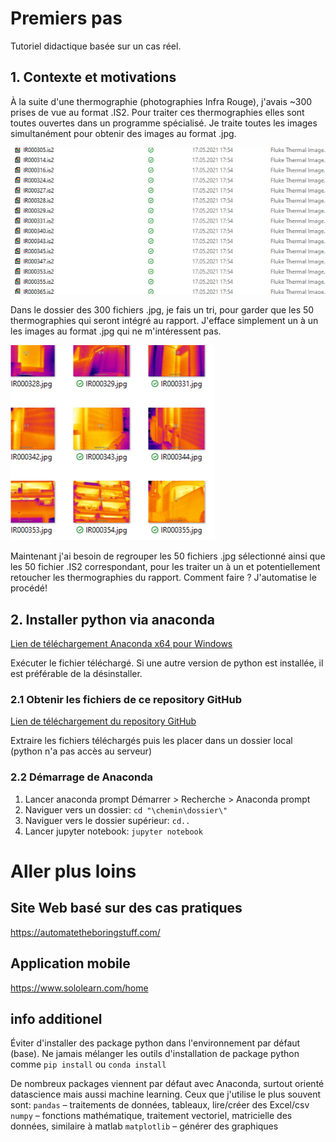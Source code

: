 # Premiers pas
Tutoriel didactique basée sur un cas réel.

## 1. Contexte et motivations
À la suite d'une thermographie (photographies Infra Rouge), j'avais ~300 prises de vue au format .IS2. Pour traiter ces thermographies elles sont toutes ouvertes dans un programme spécialisé. Je traite toutes les images simultanément pour obtenir des images au format .jpg.


![fichier](https://github.com/terborch/tutoriel-python-pour-BG/blob/main/tutoriel_1/Illustratuion_fichiers.png)


Dans le dossier des 300 fichiers .jpg, je fais un tri, pour garder que les 50 thermographies qui seront intégré au rapport. J'efface simplement un à un les images au format .jpg qui ne m'intéressent pas.  


![images thermographiques](https://github.com/terborch/tutoriel-python-pour-BG/blob/main/tutoriel_1/Illustratuion_photo_IR.png)


Maintenant j'ai besoin de regrouper les 50 fichiers .jpg sélectionné ainsi que les 50 fichier .IS2 correspondant, pour les traiter un à un et potentiellement retoucher les thermographies du rapport. Comment faire ? J'automatise le procédé!

## 2. Installer python via anaconda
[Lien de téléchargement Anaconda x64 pour Windows](https://repo.anaconda.com/archive/Anaconda3-2021.05-Windows-x86_64.exe)

Exécuter le fichier téléchargé. Si une autre version de python est installée, il est préférable de la désinstaller.

### 2.1 Obtenir les fichiers de ce repository GitHub
[Lien de téléchargement du repository GitHub](https://github.com/terborch/tutoriel-python-pour-BG/archive/refs/heads/main.zip)

Extraire les fichiers téléchargés puis les placer dans un dossier local (python n'a pas accès au serveur)

### 2.2 Démarrage de Anaconda
1. Lancer anaconda prompt
Démarrer > Recherche > Anaconda prompt
2. Naviguer vers un dossier: 
`cd "\chemin\dossier\"`
2. Naviguer vers le dossier supérieur: 
`cd..`
3. Lancer jupyter notebook: 
`jupyter notebook`


# Aller plus loins

## Site Web basé sur des cas pratiques
https://automatetheboringstuff.com/

## Application mobile
https://www.sololearn.com/home

## info additionel
Éviter d'installer des package python dans l'environnement par défaut (base). Ne jamais mélanger les outils d'installation de package python comme `pip install` ou `conda install`

De nombreux packages viennent par défaut avec Anaconda, surtout orienté datascience mais aussi machine learning. Ceux que j'utilise le plus souvent sont:
`pandas` – traitements de données, tableaux, lire/créer des Excel/csv
`numpy` – fonctions mathématique, traitement vectoriel, matricielle des données, similaire à matlab
`matplotlib` – générer des graphiques

